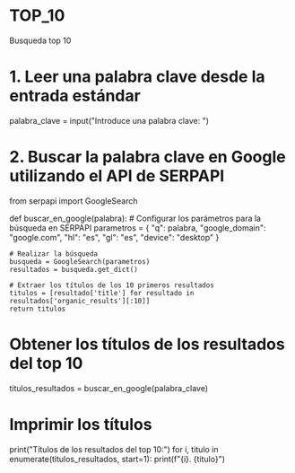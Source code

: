 # TOP_10
Busqueda top 10
# 1. Leer una palabra clave desde la entrada estándar
palabra_clave = input("Introduce una palabra clave: ")

# 2. Buscar la palabra clave en Google utilizando el API de SERPAPI
from serpapi import GoogleSearch

def buscar_en_google(palabra):
    # Configurar los parámetros para la búsqueda en SERPAPI
    parametros = {
        "q": palabra,
        "google_domain": "google.com",
        "hl": "es",
        "gl": "es",
        "device": "desktop"
    }

    # Realizar la búsqueda
    busqueda = GoogleSearch(parametros)
    resultados = busqueda.get_dict()

    # Extraer los títulos de los 10 primeros resultados
    titulos = [resultado['title'] for resultado in resultados['organic_results'][:10]]
    return titulos

# Obtener los títulos de los resultados del top 10
titulos_resultados = buscar_en_google(palabra_clave)

# Imprimir los títulos
print("Títulos de los resultados del top 10:")
for i, titulo in enumerate(titulos_resultados, start=1):
    print(f"{i}. {titulo}")
